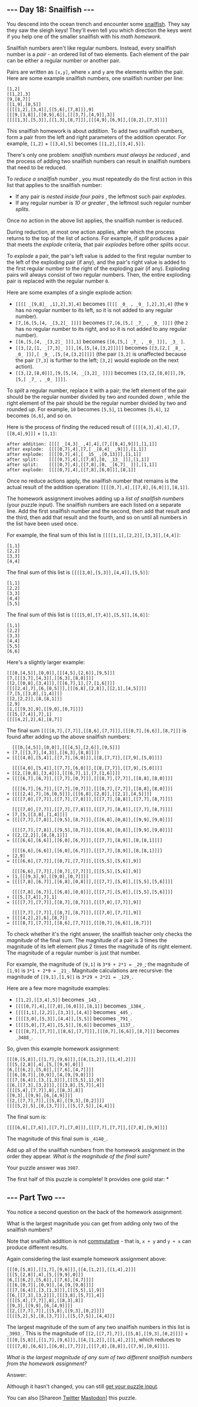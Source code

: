 ## \--- Day 18: Snailfish ---

You descend into the ocean trench and encounter some
[snailfish](https://en.wikipedia.org/wiki/Snailfish). They say they saw the
sleigh keys! They'll even tell you which direction the keys went if you help
one of the smaller snailfish with his _math homework_.

Snailfish numbers aren't like regular numbers. Instead, every snailfish number
is a _pair_ \- an ordered list of two elements. Each element of the pair can
be either a regular number or another pair.

Pairs are written as `[x,y]`, where `x` and `y` are the elements within the
pair. Here are some example snailfish numbers, one snailfish number per line:

    
    
    [1,2]
    [[1,2],3]
    [9,[8,7]]
    [[1,9],[8,5]]
    [[[[1,2],[3,4]],[[5,6],[7,8]]],9]
    [[[9,[3,8]],[[0,9],6]],[[[3,7],[4,9]],3]]
    [[[[1,3],[5,3]],[[1,3],[8,7]]],[[[4,9],[6,9]],[[8,2],[7,3]]]]
    

This snailfish homework is about _addition_. To add two snailfish numbers,
form a pair from the left and right parameters of the addition operator. For
example, `[1,2]` \+ `[[3,4],5]` becomes `[[1,2],[[3,4],5]]`.

There's only one problem: _snailfish numbers must always be reduced_ , and the
process of adding two snailfish numbers can result in snailfish numbers that
need to be reduced.

To _reduce a snailfish number_ , you must repeatedly do the first action in
this list that applies to the snailfish number:

  * If any pair is _nested inside four pairs_ , the leftmost such pair _explodes_.
  * If any regular number is _10 or greater_ , the leftmost such regular number _splits_.

Once no action in the above list applies, the snailfish number is reduced.

During reduction, at most one action applies, after which the process returns
to the top of the list of actions. For example, if _split_ produces a pair
that meets the _explode_ criteria, that pair _explodes_ before other _splits_
occur.

To _explode_ a pair, the pair's left value is added to the first regular
number to the left of the exploding pair (if any), and the pair's right value
is added to the first regular number to the right of the exploding pair (if
any). Exploding pairs will always consist of two regular numbers. Then, the
entire exploding pair is replaced with the regular number `0`.

Here are some examples of a single explode action:

  * `[[[[ _[9,8]_ ,1],2],3],4]` becomes `[[[[ _0_ , _9_ ],2],3],4]` (the `9` has no regular number to its left, so it is not added to any regular number).
  * `[7,[6,[5,[4, _[3,2]_ ]]]]` becomes `[7,[6,[5,[ _7_ , _0_ ]]]]` (the `2` has no regular number to its right, and so it is not added to any regular number).
  * `[[6,[5,[4, _[3,2]_ ]]],1]` becomes `[[6,[5,[ _7_ , _0_ ]]], _3_ ]`.
  * `[[3,[2,[1, _[7,3]_ ]]],[6,[5,[4,[3,2]]]]]` becomes `[[3,[2,[ _8_ , _0_ ]]],[ _9_ ,[5,[4,[3,2]]]]]` (the pair `[3,2]` is unaffected because the pair `[7,3]` is further to the left; `[3,2]` would explode on the next action).
  * `[[3,[2,[8,0]]],[9,[5,[4, _[3,2]_ ]]]]` becomes `[[3,[2,[8,0]]],[9,[5,[ _7_ , _0_ ]]]]`.

To _split_ a regular number, replace it with a pair; the left element of the
pair should be the regular number divided by two and rounded _down_ , while
the right element of the pair should be the regular number divided by two and
rounded _up_. For example, `10` becomes `[5,5]`, `11` becomes `[5,6]`, `12`
becomes `[6,6]`, and so on.

Here is the process of finding the reduced result of
`[[[[4,3],4],4],[7,[[8,4],9]]]` \+ `[1,1]`:

    
    
    after addition: [[[[ _[4,3]_ ,4],4],[7,[[8,4],9]]],[1,1]]
    after explode:  [[[[0,7],4],[7,[ _[8,4]_ ,9]]],[1,1]]
    after explode:  [[[[0,7],4],[ _15_ ,[0,13]]],[1,1]]
    after split:    [[[[0,7],4],[[7,8],[0, _13_ ]]],[1,1]]
    after split:    [[[[0,7],4],[[7,8],[0, _[6,7]_ ]]],[1,1]]
    after explode:  [[[[0,7],4],[[7,8],[6,0]]],[8,1]]
    

Once no reduce actions apply, the snailfish number that remains is the actual
result of the addition operation: `[[[[0,7],4],[[7,8],[6,0]]],[8,1]]`.

The homework assignment involves adding up a _list of snailfish numbers_ (your
puzzle input). The snailfish numbers are each listed on a separate line. Add
the first snailfish number and the second, then add that result and the third,
then add that result and the fourth, and so on until all numbers in the list
have been used once.

For example, the final sum of this list is `[[[[1,1],[2,2]],[3,3]],[4,4]]`:

    
    
    [1,1]
    [2,2]
    [3,3]
    [4,4]
    

The final sum of this list is `[[[[3,0],[5,3]],[4,4]],[5,5]]`:

    
    
    [1,1]
    [2,2]
    [3,3]
    [4,4]
    [5,5]
    

The final sum of this list is `[[[[5,0],[7,4]],[5,5]],[6,6]]`:

    
    
    [1,1]
    [2,2]
    [3,3]
    [4,4]
    [5,5]
    [6,6]
    

Here's a slightly larger example:

    
    
    [[[0,[4,5]],[0,0]],[[[4,5],[2,6]],[9,5]]]
    [7,[[[3,7],[4,3]],[[6,3],[8,8]]]]
    [[2,[[0,8],[3,4]]],[[[6,7],1],[7,[1,6]]]]
    [[[[2,4],7],[6,[0,5]]],[[[6,8],[2,8]],[[2,1],[4,5]]]]
    [7,[5,[[3,8],[1,4]]]]
    [[2,[2,2]],[8,[8,1]]]
    [2,9]
    [1,[[[9,3],9],[[9,0],[0,7]]]]
    [[[5,[7,4]],7],1]
    [[[[4,2],2],6],[8,7]]
    

The final sum `[[[[8,7],[7,7]],[[8,6],[7,7]]],[[[0,7],[6,6]],[8,7]]]` is found
after adding up the above snailfish numbers:

    
    
      [[[0,[4,5]],[0,0]],[[[4,5],[2,6]],[9,5]]]
    + [7,[[[3,7],[4,3]],[[6,3],[8,8]]]]
    = [[[[4,0],[5,4]],[[7,7],[6,0]]],[[8,[7,7]],[[7,9],[5,0]]]]
    
      [[[[4,0],[5,4]],[[7,7],[6,0]]],[[8,[7,7]],[[7,9],[5,0]]]]
    + [[2,[[0,8],[3,4]]],[[[6,7],1],[7,[1,6]]]]
    = [[[[6,7],[6,7]],[[7,7],[0,7]]],[[[8,7],[7,7]],[[8,8],[8,0]]]]
    
      [[[[6,7],[6,7]],[[7,7],[0,7]]],[[[8,7],[7,7]],[[8,8],[8,0]]]]
    + [[[[2,4],7],[6,[0,5]]],[[[6,8],[2,8]],[[2,1],[4,5]]]]
    = [[[[7,0],[7,7]],[[7,7],[7,8]]],[[[7,7],[8,8]],[[7,7],[8,7]]]]
    
      [[[[7,0],[7,7]],[[7,7],[7,8]]],[[[7,7],[8,8]],[[7,7],[8,7]]]]
    + [7,[5,[[3,8],[1,4]]]]
    = [[[[7,7],[7,8]],[[9,5],[8,7]]],[[[6,8],[0,8]],[[9,9],[9,0]]]]
    
      [[[[7,7],[7,8]],[[9,5],[8,7]]],[[[6,8],[0,8]],[[9,9],[9,0]]]]
    + [[2,[2,2]],[8,[8,1]]]
    = [[[[6,6],[6,6]],[[6,0],[6,7]]],[[[7,7],[8,9]],[8,[8,1]]]]
    
      [[[[6,6],[6,6]],[[6,0],[6,7]]],[[[7,7],[8,9]],[8,[8,1]]]]
    + [2,9]
    = [[[[6,6],[7,7]],[[0,7],[7,7]]],[[[5,5],[5,6]],9]]
    
      [[[[6,6],[7,7]],[[0,7],[7,7]]],[[[5,5],[5,6]],9]]
    + [1,[[[9,3],9],[[9,0],[0,7]]]]
    = [[[[7,8],[6,7]],[[6,8],[0,8]]],[[[7,7],[5,0]],[[5,5],[5,6]]]]
    
      [[[[7,8],[6,7]],[[6,8],[0,8]]],[[[7,7],[5,0]],[[5,5],[5,6]]]]
    + [[[5,[7,4]],7],1]
    = [[[[7,7],[7,7]],[[8,7],[8,7]]],[[[7,0],[7,7]],9]]
    
      [[[[7,7],[7,7]],[[8,7],[8,7]]],[[[7,0],[7,7]],9]]
    + [[[[4,2],2],6],[8,7]]
    = [[[[8,7],[7,7]],[[8,6],[7,7]]],[[[0,7],[6,6]],[8,7]]]
    

To check whether it's the right answer, the snailfish teacher only checks the
_magnitude_ of the final sum. The magnitude of a pair is 3 times the magnitude
of its left element plus 2 times the magnitude of its right element. The
magnitude of a regular number is just that number.

For example, the magnitude of `[9,1]` is `3*9 + 2*1 = _29_`; the magnitude of
`[1,9]` is `3*1 + 2*9 = _21_`. Magnitude calculations are recursive: the
magnitude of `[[9,1],[1,9]]` is `3*29 + 2*21 = _129_`.

Here are a few more magnitude examples:

  * `[[1,2],[[3,4],5]]` becomes `_143_`.
  * `[[[[0,7],4],[[7,8],[6,0]]],[8,1]]` becomes `_1384_`.
  * `[[[[1,1],[2,2]],[3,3]],[4,4]]` becomes `_445_`.
  * `[[[[3,0],[5,3]],[4,4]],[5,5]]` becomes `_791_`.
  * `[[[[5,0],[7,4]],[5,5]],[6,6]]` becomes `_1137_`.
  * `[[[[8,7],[7,7]],[[8,6],[7,7]]],[[[0,7],[6,6]],[8,7]]]` becomes `_3488_`.

So, given this example homework assignment:

    
    
    [[[0,[5,8]],[[1,7],[9,6]]],[[4,[1,2]],[[1,4],2]]]
    [[[5,[2,8]],4],[5,[[9,9],0]]]
    [6,[[[6,2],[5,6]],[[7,6],[4,7]]]]
    [[[6,[0,7]],[0,9]],[4,[9,[9,0]]]]
    [[[7,[6,4]],[3,[1,3]]],[[[5,5],1],9]]
    [[6,[[7,3],[3,2]]],[[[3,8],[5,7]],4]]
    [[[[5,4],[7,7]],8],[[8,3],8]]
    [[9,3],[[9,9],[6,[4,9]]]]
    [[2,[[7,7],7]],[[5,8],[[9,3],[0,2]]]]
    [[[[5,2],5],[8,[3,7]]],[[5,[7,5]],[4,4]]]
    

The final sum is:

    
    
    [[[[6,6],[7,6]],[[7,7],[7,0]]],[[[7,7],[7,7]],[[7,8],[9,9]]]]

The magnitude of this final sum is `_4140_`.

Add up all of the snailfish numbers from the homework assignment in the order
they appear. _What is the magnitude of the final sum?_

Your puzzle answer was `3987`.

The first half of this puzzle is complete! It provides one gold star: *

## \--- Part Two ---

You notice a second question on the back of the homework assignment:

What is the largest magnitude you can get from adding only two of the
snailfish numbers?

Note that snailfish addition is not
[commutative](https://en.wikipedia.org/wiki/Commutative_property) \- that is,
`x + y` and `y + x` can produce different results.

Again considering the last example homework assignment above:

    
    
    [[[0,[5,8]],[[1,7],[9,6]]],[[4,[1,2]],[[1,4],2]]]
    [[[5,[2,8]],4],[5,[[9,9],0]]]
    [6,[[[6,2],[5,6]],[[7,6],[4,7]]]]
    [[[6,[0,7]],[0,9]],[4,[9,[9,0]]]]
    [[[7,[6,4]],[3,[1,3]]],[[[5,5],1],9]]
    [[6,[[7,3],[3,2]]],[[[3,8],[5,7]],4]]
    [[[[5,4],[7,7]],8],[[8,3],8]]
    [[9,3],[[9,9],[6,[4,9]]]]
    [[2,[[7,7],7]],[[5,8],[[9,3],[0,2]]]]
    [[[[5,2],5],[8,[3,7]]],[[5,[7,5]],[4,4]]]
    

The largest magnitude of the sum of any two snailfish numbers in this list is
`_3993_`. This is the magnitude of `[[2,[[7,7],7]],[[5,8],[[9,3],[0,2]]]]` \+
`[[[0,[5,8]],[[1,7],[9,6]]],[[4,[1,2]],[[1,4],2]]]`, which reduces to
`[[[[7,8],[6,6]],[[6,0],[7,7]]],[[[7,8],[8,8]],[[7,9],[0,6]]]]`.

_What is the largest magnitude of any sum of two different snailfish numbers
from the homework assignment?_

Answer:

Although it hasn't changed, you can still [get your puzzle input](18/input).

You can also [Shareon
[Twitter](https://twitter.com/intent/tweet?text=I%27ve+completed+Part+One+of+%22Snailfish%22+%2D+Day+18+%2D+Advent+of+Code+2021&url=https%3A%2F%2Fadventofcode%2Ecom%2F2021%2Fday%2F18&related=ericwastl&hashtags=AdventOfCode)
[Mastodon](javascript:void\(0\);)] this puzzle.

